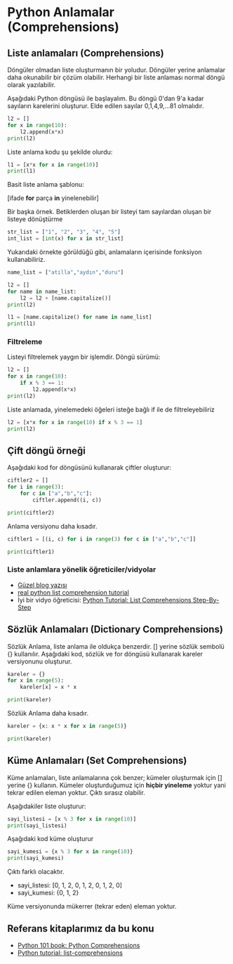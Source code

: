 #  Python Anlamalar (Comprehensions)


## Liste anlamaları (Comprehensions)


Döngüler olmadan liste oluşturmanın bir yoludur.
Döngüler yerine anlamalar daha okunabilir bir çözüm olabilir.
Herhangi bir liste anlaması normal döngü olarak yazılabilir.

Aşağıdaki Python döngüsü ile başlayalım.
Bu döngü 0'dan 9'a kadar sayıların karelerini oluşturur.
Elde edilen sayılar 0,1,4,9,...81 olmalıdır.



```python
l2 = []
for x in range(10):
    l2.append(x*x)
print(l2)
```

Liste anlama kodu şu şekilde olurdu:

```python
l1 = [x*x for x in range(10)]
print(l1)
```

Basit liste anlama şablonu:

[ifade **for** parça **in** yinelenebilir]

Bir başka örnek.
Betiklerden oluşan bir listeyi tam sayılardan oluşan bir listeye dönüştürme


```python
str_list = ["1", "2", "3", "4", "5"]
int_list = [int(x) for x in str_list]
```


Yukarıdaki örnekte görüldüğü gibi, anlamaların içerisinde fonksiyon kullanabiliriz.

```python
name_list = ["atilla","aydın","duru"]

l2 = []
for name in name_list:
    l2 = l2 + [name.capitalize()]
print(l2)

l1 = [name.capitalize() for name in name_list]
print(l1)
```


### Filtreleme

Listeyi filtrelemek yaygın bir işlemdir.
Döngü sürümü:
	
```python
l2 = []
for x in range(10):
	if x % 3 == 1:
	    l2.append(x*x)
print(l2)
```

Liste anlamada, yinelemedeki öğeleri isteğe bağlı if ile de filtreleyebiliriz

```python
l2 = [x*x for x in range(10) if x % 3 == 1]
print(l2)
```




## Çift döngü örneği

Aşağıdaki kod for döngüsünü kullanarak çiftler oluşturur:

```python
ciftler2 = []
for i in range(3):
    for c in ["a","b","c"]:
        ciftler.append((i, c))

print(ciftler2)
```

Anlama versiyonu daha kısadır.

```python
ciftler1 = [(i, c) for i in range(3) for c in ["a","b","c"]]

print(ciftler1)
```



### Liste anlamlara yönelik öğreticiler/vidyolar

- [Güzel blog yazısı](https://towardsdatascience.com/11-examples-to-master-python-list-comprehensions-33c681b56212)
- [real python list comprehension tutorial](https://realpython.com/list-comprehension-python/)
- İyi bir vidyo öğreticisi: [Python Tutorial: List Comprehensions Step-By-Step
](https://youtu.be/1HlyKKiGg-4)


## Sözlük Anlamaları (Dictionary Comprehensions)

Sözlük Anlama, liste anlama ile oldukça benzerdir.
[] yerine sözlük sembolü {} kullanılır.
Aşağıdaki kod, sözlük ve for döngüsü kullanarak kareler versiyonunu oluşturur.


```python
kareler = {}
for x in range(5):
    kareler[x] = x * x

print(kareler)
```

Sözlük Anlama daha kısadır.


```python
kareler = {x: x * x for x in range(5)}

print(kareler)
```


## Küme Anlamaları (Set Comprehensions)

Küme anlamaları, liste anlamalarına çok benzer; kümeler oluşturmak için [] yerine {} kullanın.
Kümeler oluşturduğumuz için **hiçbir yineleme** yoktur yani tekrar edilen eleman yoktur.
Çıktı sırasız olabilir.

Aşağıdakiler liste oluşturur:

```python
sayi_listesi = [x % 3 for x in range(10)]
print(sayi_listesi)
```
Aşağıdaki kod küme oluşturur

```python
sayi_kumesi = {x % 3 for x in range(10)}
print(sayi_kumesi)
```

Çıktı farklı olacaktır.

- sayi_listesi:  [0, 1, 2, 0, 1, 2, 0, 1, 2, 0] 
- sayi_kumesi:  {0, 1, 2}

Küme versiyonunda mükerrer (tekrar eden) eleman yoktur.

## Referans kitaplarımız da bu konu

- [Python 101 book: Python Comprehensions](https://python101.pythonlibrary.org/chapter6_comprehensions.html)
- [Python tutorial: list-comprehensions](https://docs.python.org/3/tutorial/datastructures.html#list-comprehensions)





